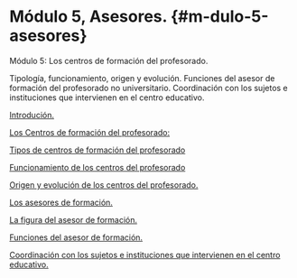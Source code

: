 # Módulo 5, Asesores. {#m-dulo-5-asesores}

Módulo 5: Los centros de formación del profesorado.

Tipología, funcionamiento, origen y evolución. Funciones del asesor de formación del profesorado no universitario. Coordinación con los sujetos e instituciones que intervienen en el centro educativo.

[Introdución.](export/introducion.md)

[Los Centros de formación del profesorado:](export/los_centros_de_formacion_del_profesorado/README.md)

[Tipos de centros de formación del profesorado](export/los_centros_de_formacion_del_profesorado/tipos_de_centros_de_formacion_del_profesorado.md)

[Funcionamiento de los centros del profesorado](export/los_centros_de_formacion_del_profesorado/funcionamiento_de_los_centros_del_profesorado.md)

[Origen y evolución de los centros del profesorado.](export/los_centros_de_formacion_del_profesorado/origen_y_evolucion_de_los_centros_del_profesorado.md)

[Los asesores de formación.](export/los_asesores_de_formacion/README.md)

[La figura del asesor de formación.](export/los_asesores_de_formacion/la_figura_del_asesor_de_formacion.md)

[Funciones del asesor de formación.](export/los_asesores_de_formacion/funciones_del_asesor_de_formacion.md)

[Coordinación con los sujetos e instituciones que intervienen en el centro educativo.](export/coordinacion_con_los_sujetos_e_instituciones_que_i.md)